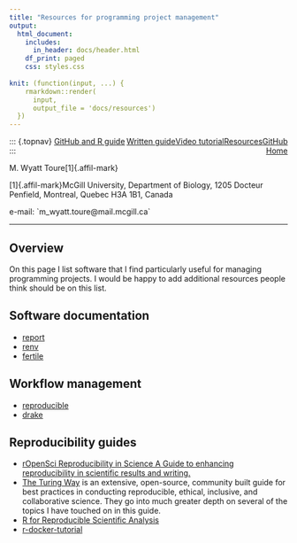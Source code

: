 ```yaml
---
title: "Resources for programming project management"
output:
  html_document:
    includes:
      in_header: docs/header.html
    df_print: paged
    css: styles.css
    
knit: (function(input, ...) {
    rmarkdown::render(
      input,
      output_file = 'docs/resources')
  })
---
```


::: {.topnav}
<a href="index.html">GitHub and R guide</a> <a href="https://github.com/wyatt-toure/github-and-R-project-guide" style = "float: right;"><i class="fab fa-github"></i> GitHub </a> <a href="resources.html" class="active" style = "float: right;"><i class="fas fa-toolbox"></i> Resources</a><a href="video-tutorial.html" style = "float: right;"><i class="fas fa-video"></i> Video tutorial</a><a href="written-guide.html" style = "float: right;"><i class="fas fa-book"></i> Written guide</a><a href="index.html" style = "float: right;"><i class="fas fa-home"></i> Home</a>
:::

<p class="author-name">M. Wyatt Toure[1]{.affil-mark}</p><p class="author-affil">[1]{.affil-mark}McGill University, Department of Biology, 1205 Docteur Penfield, Montreal, Quebec H3A 1B1, Canada</p><p>e-mail: `m_wyatt.toure@mail.mcgill.ca`</p>

------------------------------------------------------------------------

## Overview

On this page I list software that I find particularly useful for managing programming projects. I would be happy to add additional resources people think should be on this list. 

## Software documentation

- [report](https://easystats.github.io/report/) 
- [renv](https://rstudio.github.io/renv/) 
- [fertile](https://github.com/baumer-lab/fertile) 

## Workflow management 

- [reproducible](https://reproducible.predictiveecology.org/)
- [drake](https://github.com/ropensci/drake)

## Reproducibility guides

- [rOpenSci Reproducibility in Science A Guide to enhancing reproducibility in scientific results and writing.](http://ropensci.github.io/reproducibility-guide/)
- [The Turing Way](https://the-turing-way.netlify.app/welcome) is an extensive, open-source, community built guide for best practices in conducting reproducible, ethical, inclusive, and collaborative science. They go into much greater depth on several of the topics I have touched on in this guide. 
- [R for Reproducible Scientific Analysis](http://swcarpentry.github.io/r-novice-gapminder/)
- [r-docker-tutorial](http://ropenscilabs.github.io/r-docker-tutorial/)

## 